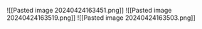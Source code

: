 ![[Pasted image 20240424163451.png]]
![[Pasted image 20240424163519.png]]
![[Pasted image 20240424163503.png]]